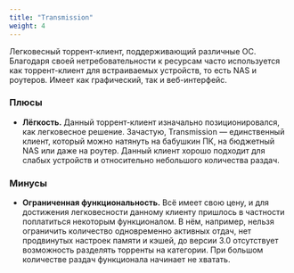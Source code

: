 ```yaml
---
title: "Transmission"
weight: 4
---
```

Легковесный торрент-клиент, поддерживающий различные ОС. Благодаря своей нетребовательности к ресурсам часто
используется как торрент-клиент для встраиваемых устройств, то есть NAS и роутеров. Имеет как графический, так и
веб-интерфейс.

### Плюсы

* **Лёгкость.** Данный торрент-клиент изначально позиционировался, как легковесное решение. Зачастую, Transmission —
  единственный клиент, который можно натянуть на бабушкин ПК, на бюджетный NAS или даже на роутер. Данный клиент хорошо
  подходит для слабых устройств и относительно небольшого количества раздач.

### Минусы

* **Ограниченная функциональность.** Всё имеет свою цену, и для достижения легковесности данному клиенту пришлось в
  частности поплатиться некоторым функционалом. В нём, например, нельзя ограничить количество одновременно активных
  отдач, нет продвинутых настроек памяти и кэшей, до версии 3.0 отсутствует возможность разделять торренты на категории.
  При большом количестве раздач функционала начинает не хватать.
